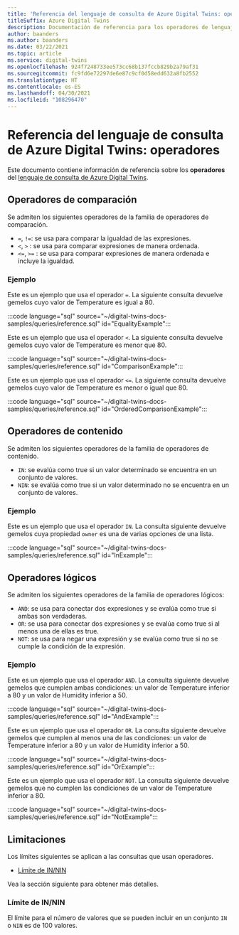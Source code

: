 ```yaml
---
title: 'Referencia del lenguaje de consulta de Azure Digital Twins: operadores'
titleSuffix: Azure Digital Twins
description: Documentación de referencia para los operadores de lenguaje de consulta de Azure Digital Twins
author: baanders
ms.author: baanders
ms.date: 03/22/2021
ms.topic: article
ms.service: digital-twins
ms.openlocfilehash: 924f7248733ee573cc68b137fccb829b2a79af31
ms.sourcegitcommit: fc9fd6e72297de6e87c9cf0d58edd632a8fb2552
ms.translationtype: HT
ms.contentlocale: es-ES
ms.lasthandoff: 04/30/2021
ms.locfileid: "108296470"
---
```

# <a name="azure-digital-twins-query-language-reference-operators"></a>Referencia del lenguaje de consulta de Azure Digital Twins: operadores

Este documento contiene información de referencia sobre los **operadores** del [lenguaje de consulta de Azure Digital Twins](concepts-query-language.md).

## <a name="comparison-operators"></a>Operadores de comparación

Se admiten los siguientes operadores de la familia de operadores de comparación.

* `=`, `!=`: se usa para comparar la igualdad de las expresiones.
* `<`, `>` : se usa para comparar expresiones de manera ordenada.
* `<=`, `>=` : se usa para comparar expresiones de manera ordenada e incluye la igualdad.

### <a name="example"></a>Ejemplo

Este es un ejemplo que usa el operador `=`. La siguiente consulta devuelve gemelos cuyo valor de Temperature es igual a 80.

:::code language="sql" source="~/digital-twins-docs-samples/queries/reference.sql" id="EqualityExample":::

Este es un ejemplo que usa el operador `<`. La siguiente consulta devuelve gemelos cuyo valor de Temperature es menor que 80.

:::code language="sql" source="~/digital-twins-docs-samples/queries/reference.sql" id="ComparisonExample":::

Este es un ejemplo que usa el operador `<=`. La siguiente consulta devuelve gemelos cuyo valor de Temperature es menor o igual que 80.

:::code language="sql" source="~/digital-twins-docs-samples/queries/reference.sql" id="OrderedComparisonExample":::

## <a name="contains-operators"></a>Operadores de contenido

Se admiten los siguientes operadores de la familia de operadores de contenido.

* `IN`: se evalúa como true si un valor determinado se encuentra en un conjunto de valores.
* `NIN`: se evalúa como true si un valor determinado no se encuentra en un conjunto de valores.

### <a name="example"></a>Ejemplo

Este es un ejemplo que usa el operador `IN`. La consulta siguiente devuelve gemelos cuya propiedad `owner` es una de varias opciones de una lista.

:::code language="sql" source="~/digital-twins-docs-samples/queries/reference.sql" id="InExample":::

## <a name="logical-operators"></a>Operadores lógicos

Se admiten los siguientes operadores de la familia de operadores lógicos:
* `AND`: se usa para conectar dos expresiones y se evalúa como true si ambas son verdaderas.
* `OR`: se usa para conectar dos expresiones y se evalúa como true si al menos una de ellas es true.
* `NOT`: se usa para negar una expresión y se evalúa como true si no se cumple la condición de la expresión.

### <a name="example"></a>Ejemplo

Este es un ejemplo que usa el operador `AND`. La consulta siguiente devuelve gemelos que cumplen ambas condiciones: un valor de Temperature inferior a 80 y un valor de Humidity inferior a 50.

:::code language="sql" source="~/digital-twins-docs-samples/queries/reference.sql" id="AndExample":::

Este es un ejemplo que usa el operador `OR`. La consulta siguiente devuelve gemelos que cumplen al menos una de las condiciones: un valor de Temperature inferior a 80 y un valor de Humidity inferior a 50.

:::code language="sql" source="~/digital-twins-docs-samples/queries/reference.sql" id="OrExample":::

Este es un ejemplo que usa el operador `NOT`. La consulta siguiente devuelve gemelos que no cumplen las condiciones de un valor de Temperature inferior a 80.

:::code language="sql" source="~/digital-twins-docs-samples/queries/reference.sql" id="NotExample":::

## <a name="limitations"></a>Limitaciones

Los límites siguientes se aplican a las consultas que usan operadores.
* [Límite de IN/NIN](#limit-for-innin)

Vea la sección siguiente para obtener más detalles.

### <a name="limit-for-innin"></a>Límite de IN/NIN

El límite para el número de valores que se pueden incluir en un conjunto `IN` o `NIN` es de 100 valores.
